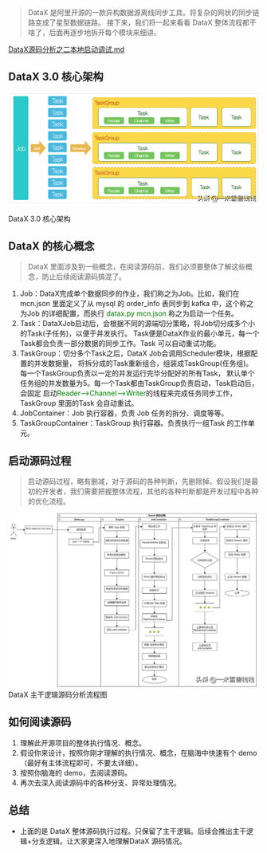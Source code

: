 > DataX 是阿里开源的一款异构数据源离线同步工具。将复杂的网状的同步链路变成了星型数据链路。
>接下来，我们将一起来看看 DataX 整体流程都干啥了，后面再逐步地拆开每个模块来细讲。
> 

[DataX源码分析之二本地启动调试.md](DataX源码分析之二本地启动调试.md) 

## **DataX 3.0 核心架构**

![datax_03_01](images/datax_03_01.png)

DataX 3.0 核心架构

## **DataX 的核心概念**

> DataX 里面涉及到一些概念，在阅读源码前，我们必须要整体了解这些概念，防止后续阅读源码搞混了。
> 
1. Job：DataX完成单个数据同步的作业，我们称之为Job。比如，我们在 mcn.json 里面定义了从 mysql 的 order_info 
表同步到 kafka 中，这个称之为Job 的详细配置，而执行 <font color='green'>datax.py mcn.json</font> 称之为启动一个任务。
2. Task：DataXJob启动后，会根据不同的源端切分策略，将Job切分成多个小的Task(子任务)，以便于并发执行。
Task便是DataX作业的最小单元，每一个Task都会负责一部分数据的同步工作。Task 可以自动重试功能。
3. TaskGroup：切分多个Task之后，DataX Job会调用Scheduler模块，根据配置的并发数据量，
将拆分成的Task重新组合，组装成TaskGroup(任务组)。每一个TaskGroup负责以一定的并发运行完毕分配好的所有Task，
默认单个任务组的并发数量为5。每一个Task都由TaskGroup负责启动，Task启动后，会固定
启动<font color='green'>Reader—>Channel—>Writer</font>的线程来完成任务同步工作，TaskGroup 里面的Task 会自动重试。
4. JobContainer：Job 执行容器，负责 Job 任务的拆分、调度等等。
5. TaskGroupContainer：TaskGroup 执行容器。负责执行一组Task 的工作单元。

## **启动源码过程**

> 启动源码过程，略有删减，对于源码的各种判断，先删除掉。假设我们是最初的开发者，我们需要把握整体流程，其他的各种判断都是开发过程中各种的优化流程。
> 

![datax_03_02](images/datax_03_02.png)
DataX 主干逻辑源码分析流程图

## **如何阅读源码**

1. 理解此开源项目的整体执行情况、概念。
2. 假设你来设计，按照你刚才理解的执行情况、概念，在脑海中快速有个 demo（最好有主体流程即可，不要太详细）。
3. 按照你脑海的 demo，去阅读源码。
4. 再次去深入阅读源码中的各种分支、异常处理情况。

## **总结**

- 上面的是 DataX 整体源码执行过程。只保留了主干逻辑。后续会推出主干逻辑+分支逻辑。让大家更深入地理解DataX 源码情况。